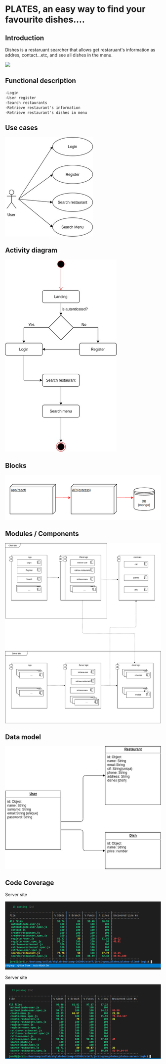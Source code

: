 # PLATES, an easy way to find your favourite dishes....


## Introduction 
 
 Dishes is a restaruant searcher that allows get restaruant's information as addres, contact...etc, and see all dishes in the menu.

 ![](https://media.giphy.com/media/7JzHsh3UTip20/giphy.gif)


## Functional description

    -Login
    -User register
    -Search restaurants
    -Retrieve restaurant's information 
    -Retrieve restaurant's dishes in menu


## Use cases

![](./images/dishes-use-cases.jpg)

## Activity diagram
![](./images/dishes-activity-diagram.jpg)

## Blocks

![](./images/dishes-block-diagram.png)

## Modules / Components

![](./images/dishes-modules-components.jpg)

## Data model

![](./images/dishes-data-model.jpg)

## Code Coverage

Server site

![](./images/dishes-code-coverage.png)

Server site

![](./images/dishes-testing-server.png)


 
